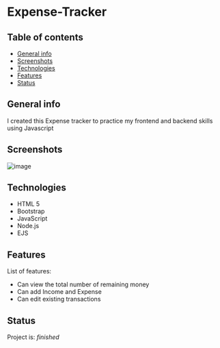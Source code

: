 # Expense-Tracker
## Table of contents
* [General info](#general-info)
* [Screenshots](#screenshots)
* [Technologies](#technologies)
* [Features](#features)
* [Status](#status)


## General info
I created this Expense tracker to practice my frontend and backend skills using Javascript

## Screenshots
![image](https://user-images.githubusercontent.com/72460902/116215817-9ace6b80-a77a-11eb-94fb-5c2e58da1882.png)

## Technologies
* HTML 5 
* Bootstrap
* JavaScript
* Node.js
* EJS

## Features
List of features:
* Can view the total number of remaining money
* Can add Income and Expense
* Can edit existing transactions

## Status
Project is: _finished_


